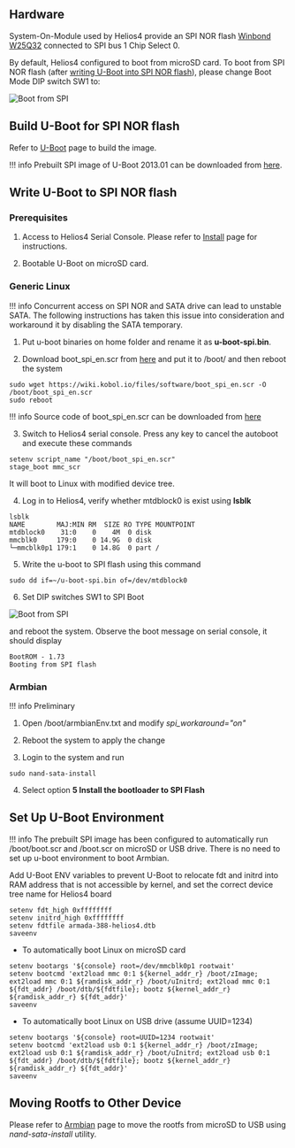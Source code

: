 ## Hardware

System-On-Module used by Helios4 provide an SPI NOR flash [Winbond W25Q32](https://www.winbond.com/hq/product/code-storage-flash-memory/serial-nor-flash/?__locale=en&selected=32Mb#Density) connected to SPI bus 1 Chip Select 0.

By default, Helios4 configured to boot from microSD card. To boot from SPI NOR flash (after [writing U-Boot into SPI NOR flash](#write-u-boot-to-spi-nor-flash)), please change Boot Mode DIP switch SW1 to:

![Boot from SPI](/img/hardware/dipswitch_boot_spinor.png)


## Build U-Boot for SPI NOR flash

Refer to [U-Boot](/uboot) page to build the image.

!!! info
    Prebuilt SPI image of U-Boot 2013.01 can be downloaded from [here](/files/software/u-boot-2013.01-spi.bin).

## Write U-Boot to SPI NOR flash

### Prerequisites

1. Access to Helios4 Serial Console. Please refer to [Install](/install/#step-4-connect-to-helios4-serial-console) page for instructions.

2. Bootable U-Boot on microSD card.

### Generic Linux

!!! info
    Concurrent access on SPI NOR and SATA drive can lead to unstable SATA. The following instructions has taken this issue into consideration and workaround it by disabling the SATA temporary.

  1) Put u-boot binaries on home folder and rename it as **u-boot-spi.bin**.

  2) Download boot_spi_en.scr from [here](/files/software/boot_spi_en.scr) and put it to /boot/ and then reboot the system
```
sudo wget https://wiki.kobol.io/files/software/boot_spi_en.scr -O /boot/boot_spi_en.scr
sudo reboot
```

!!! info
    Source code of boot_spi_en.scr can be downloaded from [here](/files/software/boot_spi_en.cmd)

  3) Switch to Helios4 serial console. Press any key to cancel the autoboot and execute these commands
```
setenv script_name "/boot/boot_spi_en.scr"
stage_boot mmc_scr
```

It will boot to Linux with modified device tree.

4) Log in to Helios4, verify whether mtdblock0 is exist using **lsblk**
```
lsblk
NAME        MAJ:MIN RM  SIZE RO TYPE MOUNTPOINT
mtdblock0    31:0    0    4M  0 disk
mmcblk0     179:0    0 14.9G  0 disk
└─mmcblk0p1 179:1    0 14.8G  0 part /
```

5) Write the u-boot to SPI flash using this command
```
sudo dd if=~/u-boot-spi.bin of=/dev/mtdblock0
```

6) Set DIP switches SW1 to SPI Boot

![Boot from SPI](/img/hardware/dipswitch_boot_spinor.png)

and reboot the system.
Observe the boot message on serial console, it should display

```
BootROM - 1.73
Booting from SPI flash
```

### Armbian

!!! info
	Preliminary

1) Open /boot/armbianEnv.txt and modify *spi_workaround="on"*

2) Reboot the system to apply the change

3) Login to the system and run
```
sudo nand-sata-install
```

4) Select option **5 Install the bootloader to SPI Flash**


## Set Up U-Boot Environment

!!! info
    The prebuilt SPI image has been configured to automatically run /boot/boot.scr and /boot.scr on microSD or USB drive. There is no need to set up u-boot environment to boot Armbian.

Add U-Boot ENV variables to prevent U-Boot to relocate fdt and initrd into RAM address that is not accessible by kernel, and set the correct device tree name for Helios4 board

```
setenv fdt_high 0xffffffff
setenv initrd_high 0xffffffff
setenv fdtfile armada-388-helios4.dtb
saveenv
```

- To automatically boot Linux on microSD card

```
setenv bootargs '${console} root=/dev/mmcblk0p1 rootwait'
setenv bootcmd 'ext2load mmc 0:1 ${kernel_addr_r} /boot/zImage; ext2load mmc 0:1 ${ramdisk_addr_r} /boot/uInitrd; ext2load mmc 0:1 ${fdt_addr} /boot/dtb/${fdtfile}; bootz ${kernel_addr_r}  ${ramdisk_addr_r} ${fdt_addr}'
saveenv
```

- To automatically boot Linux on USB drive (assume UUID=1234)

```
setenv bootargs '${console} root=UUID=1234 rootwait'
setenv bootcmd 'ext2load usb 0:1 ${kernel_addr_r} /boot/zImage; ext2load usb 0:1 ${ramdisk_addr_r} /boot/uInitrd; ext2load usb 0:1 ${fdt_addr} /boot/dtb/${fdtfile}; bootz ${kernel_addr_r}  ${ramdisk_addr_r} ${fdt_addr}'
saveenv
```

## Moving Rootfs to Other Device

Please refer to [Armbian](/armbian) page to move the rootfs from microSD to USB using *nand-sata-install* utility.
